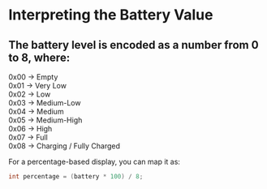 # Interpreting the Battery Value
## The battery level is encoded as a number from 0 to 8, where:

0x00 → Empty \
0x01 → Very Low \
0x02 → Low \
0x03 → Medium-Low \
0x04 → Medium \
0x05 → Medium-High \
0x06 → High \
0x07 → Full \
0x08 → Charging / Fully Charged

For a percentage-based display, you can map it as:
``` cpp
int percentage = (battery * 100) / 8;
```